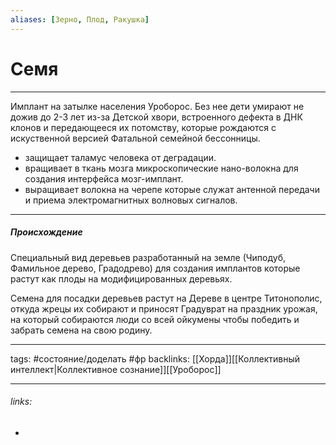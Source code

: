 ```yaml
---
aliases: [Зерно, Плод, Ракушка]
---
```

# Семя
---
Имплант на затылке населения Уроборос. Без нее дети умирают не дожив до 2-3 лет из-за Детской хвори, встроенного дефекта в ДНК клонов и передающееся их потомству, которые рождаются с искуственной версией Фатальной семейной бессонницы.

-   защищает таламус человека от деградации.
-   вращивает в ткань мозга микроскопические нано-волокна для создания интерфейса мозг-имплант.
-   выращивает волокна на черепе которые служат антенной передачи и приема электромагнитных волновых сигналов.

---
##### Происхождение

Специальный вид деревьев разработанный на земле (Чиподуб, Фамильное дерево, Градодрево) для создания имплантов которые растут как плоды на модифицированных деревьях.

Семена для посадки деревьев растут на Дереве в центре Титонополис, откуда жрецы их собирают и приносят Градуврат на праздник урожая, на который собираются люди со всей ойкумены чтобы победить и забрать семена на свою родину.

---
tags: #состояние/доделать #фр
backlinks: [[Хорда]][[Коллективный интеллект|Коллективное сознание]][[Уроборос]]

---
###### links:
- 

